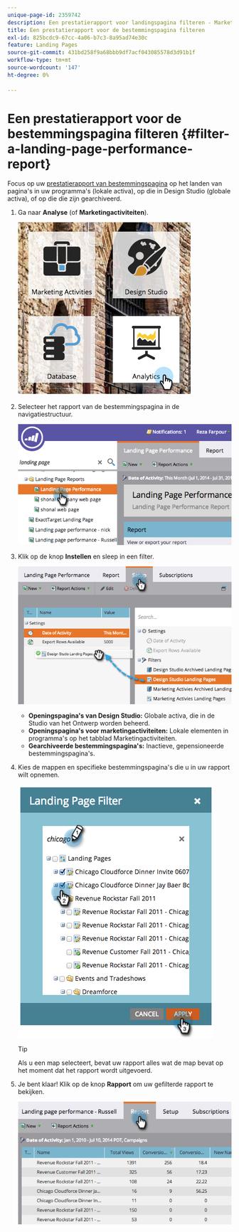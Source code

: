 ```yaml
---
unique-page-id: 2359742
description: Een prestatierapport voor landingspagina filteren - Marketo Docs - Productdocumentatie
title: Een prestatierapport voor de bestemmingspagina filteren
exl-id: 825bcdc9-67cc-4a06-b7c3-8a95ad74e30c
feature: Landing Pages
source-git-commit: 431bd258f9a68bbb9df7acf043085578d3d91b1f
workflow-type: tm+mt
source-wordcount: '147'
ht-degree: 0%

---
```


# Een prestatierapport voor de bestemmingspagina filteren {#filter-a-landing-page-performance-report}

Focus op uw [prestatierapport van bestemmingspagina](/help/marketo/product-docs/demand-generation/landing-pages/understanding-landing-pages/landing-page-performance-report.md) op het landen van pagina&#39;s in uw programma&#39;s (lokale activa), op die in Design Studio (globale activa), of op die die zijn gearchiveerd.

1. Ga naar **Analyse** (of **Marketingactiviteiten**).

   ![](assets/analyticstile.png)

1. Selecteer het rapport van de bestemmingspagina in de navigatiestructuur.

   ![](assets/image2014-9-18-15-3a46-3a6.png)

1. Klik op de knop **Instellen** en sleep in een filter.

   ![](assets/image2014-9-18-15-3a46-3a16.png)

   * **Openingspagina&#39;s van Design Studio:** Globale activa, die in de Studio van het Ontwerp worden beheerd.
   * **Openingspagina&#39;s voor marketingactiviteiten:** Lokale elementen in programma&#39;s op het tabblad Marketingactiviteiten.
   * **Gearchiveerde bestemmingspagina&#39;s:** Inactieve, gepensioneerde bestemmingspagina&#39;s.

1. Kies de mappen en specifieke bestemmingspagina&#39;s die u in uw rapport wilt opnemen.

   ![](assets/image2014-9-18-15-3a46-3a47.png)

   >[!TIP]
   >
   >Als u een map selecteert, bevat uw rapport alles wat de map bevat op het moment dat het rapport wordt uitgevoerd.

1. Je bent klaar! Klik op de knop **Rapport** om uw gefilterde rapport te bekijken.

   ![](assets/image2014-9-18-15-3a47-3a21.png)
